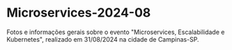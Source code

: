 # Microservices-2024-08
Fotos e informações gerais sobre o evento "Microservices, Escalabilidade e Kubernetes", realizado em 31/08/2024 na cidade de Campinas-SP.
